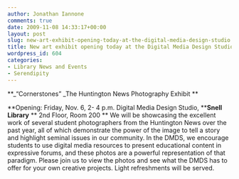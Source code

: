 ```yaml
---
author: Jonathan Iannone
comments: true
date: 2009-11-08 14:33:17+00:00
layout: post
slug: new-art-exhibit-opening-today-at-the-digital-media-design-studio
title: New art exhibit opening today at the Digital Media Design Studio
wordpress_id: 604
categories:
- Library News and Events
- Serendipity
---
```


**_“Cornerstones”
_The Huntington News Photography Exhibit ** 

**Opening: Friday, Nov. 6, 2- 4 p.m.
Digital Media Design Studio, ****Snell Library**
** 2nd Floor, Room 200
**
We will be showcasing the excellent work of several student photographers from the Huntington News over the past year, all of which demonstrate the power of the image to tell a story and highlight seminal issues in our community. In the DMDS, we encourage students to use digital media resources to present educational content in expressive forums, and these photos are a powerful representation of that paradigm. Please join us to view the photos and see what the DMDS has to offer for your own creative projects. Light refreshments will be served. 
